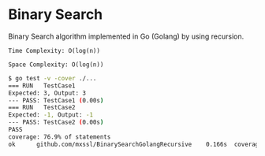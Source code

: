 # Binary Search

Binary Search algorithm implemented in Go (Golang) by using recursion.

`Time Complexity: O(log(n))`

`Space Complexity: O(log(n))`

```Bash
$ go test -v -cover ./...
=== RUN   TestCase1
Expected: 3, Output: 3
--- PASS: TestCase1 (0.00s)
=== RUN   TestCase2
Expected: -1, Output: -1
--- PASS: TestCase2 (0.00s)
PASS
coverage: 76.9% of statements
ok      github.com/mxssl/BinarySearchGolangRecursive    0.166s  coverage: 76.9% of statements
```
